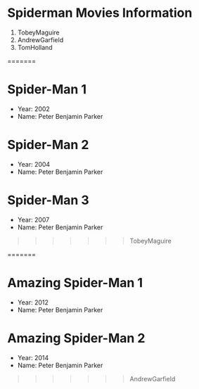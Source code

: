 # Spiderman Movies Information
1. TobeyMaguire
2. AndrewGarfield
3. TomHolland

=======

# Spider-Man 1
- Year: 2002
- Name: Peter Benjamin Parker

# Spider-Man 2
- Year: 2004
- Name: Peter Benjamin Parker

# Spider-Man 3
- Year: 2007
- Name: Peter Benjamin Parker
>>>>>>> TobeyMaguire

=======

# Amazing Spider-Man 1
- Year: 2012
- Name: Peter Benjamin Parker

# Amazing Spider-Man 2
- Year: 2014
- Name: Peter Benjamin Parker
>>>>>>> AndrewGarfield
